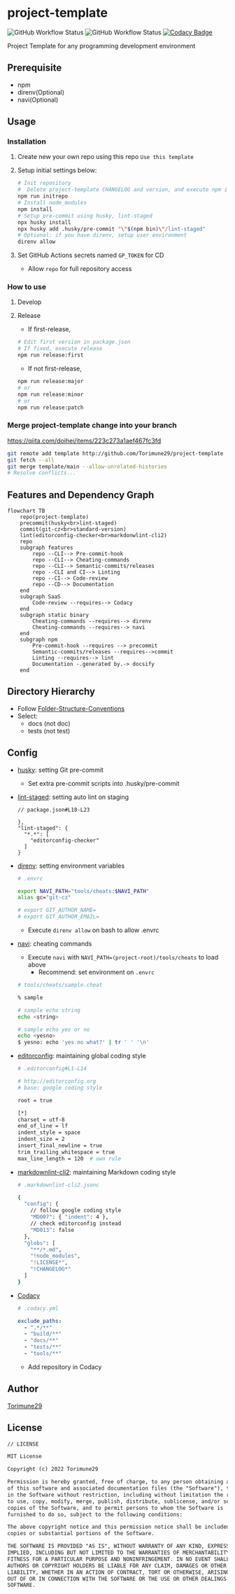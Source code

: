 # project-template

<!-- editorconfig-checker-disable -->
![GitHub Workflow Status](https://img.shields.io/github/workflow/status/Torimune29/project-template/CI?label=CI)
![GitHub Workflow Status](https://img.shields.io/github/workflow/status/Torimune29/project-template/CD?label=CD)
[![Codacy Badge](https://app.codacy.com/project/badge/Grade/397fa9ad1fd64e089947b96118b1a87c)](https://www.codacy.com/gh/Torimune29/project-template/dashboard?utm_source=github.com&amp;utm_medium=referral&amp;utm_content=Torimune29/project-template&amp;utm_campaign=Badge_Grade)
<!-- editorconfig-checker-enable -->

Project Template for any programming development environment

## Prerequisite

* npm
* direnv(Optional)
* navi(Optional)

## Usage

### Installation

1. Create new your own repo using this repo `Use this template`
1. Setup initial settings below:

    ```bash
    # Init repository
    #  Delete project-template CHANGELOG and version, and execute npm init -y
    npm run initrepo
    # Install node_modules
    npm install
    # Setup pre-commit using husky, lint-staged
    npx husky install
    npx husky add .husky/pre-commit "\"$(npm bin)\"/lint-staged"
    # Optional: if you have direnv, setup user environment
    direnv allow
    ```

1. Set GitHub Actions secrets named `GP_TOKEN` for CD
    * Allow `repo` for full repository access

### How to use

1. Develop
1. Release
    * If first-release,

    ```bash
    # Edit first version in package.json
    # If fixed, execute release
    npm run release:first
    ```

    * If not first-release,

    ```bash
    npm run release:major
    # or
    npm run release:minor
    # or
    npm run release:patch
    ```

### Merge project-template change into your branch

<https://qiita.com/doihei/items/223c273a1aef467fc3fd>

```bash
git remote add template http://github.com/Torimune29/project-template
git fetch --all
git merge template/main --allow-unrelated-histories
# Resolve conflicts...
```

## Features and Dependency Graph

```mermaid
flowchart TB
    repo(project-template)
    precommit(husky<br>lint-staged)
    commit(git-cz<br>standard-version)
    lint(editorconfig-checker<br>markdonwlint-cli2)
    repo
    subgraph features
        repo --CLI--> Pre-commit-hook
        repo --CLI--> Cheating-commands
        repo --CLI--> Semantic-commits/releases
        repo --CLI and CI--> Linting
        repo --CI--> Code-review
        repo --CD--> Documentation
    end
    subgraph SaaS
        Code-review --requires--> Codacy
    end
    subgraph static binary
        Cheating-commands --requires--> direnv
        Cheating-commands --requires--> navi
    end
    subgraph npm
        Pre-commit-hook --requires --> precommit
        Semantic-commits/releases --requires-->commit
        Linting --requires--> lint
        Documentation -.generated by.-> docsify
    end
```

## Directory Hierarchy

* Follow [Folder-Structure-Conventions](https://github.com/kriasoft/Folder-Structure-Conventions)
* Select:
    * docs (not doc)
    * tests (not test)

## Config

* [husky](https://github.com/typicode/husky): setting Git pre-commit
    * Set extra pre-commit scripts into .husky/pre-commit

* [lint-staged](https://github.com/okonet/lint-staged): setting auto lint on staging
    <!-- editorconfig-checker-disable -->
    ```json5
    // package.json#L18-L23
    
    },
    "lint-staged": {
      "*.*": [
        "editorconfig-checker"
      ]
    }
    ```
    <!-- editorconfig-checker-enable -->

* [direnv](https://github.com/direnv/direnv): setting environment variables

    ```bash
    # .envrc
    
    export NAVI_PATH="tools/cheats:$NAVI_PATH"
    alias gc="git-cz"
    
    # export GIT_AUTHOR_NAME=
    # export GIT_AUTHOR_EMAIL=
    
    
    ```

    * Execute `direnv allow` on bash to allow .envrc
* [navi](https://github.com/denisidoro/navi): cheating commands
    * Execute `navi` with `NAVI_PATH=(project-root)/tools/cheats` to load above
        * Recommend: set environment on `.envrc`

    ```bash
    # tools/cheats/sample.cheat
    
    % sample
    
    # sample echo string
    echo <string>
    
    # sample echo yes or no
    echo <yesno>
    $ yesno: echo 'yes no what?' | tr ' ' '\n'
    
    ```

* [editorconfig](https://editorconfig.org/): maintaining global coding style
    <!-- editorconfig-checker-disable -->
    ```bash
    # .editorconfig#L1-L14
    
    # http://editorconfig.org
    # base: google coding style
    
    root = true
    
    [*]
    charset = utf-8
    end_of_line = lf
    indent_style = space
    indent_size = 2
    insert_final_newline = true
    trim_trailing_whitespace = true
    max_line_length = 120  # own rule
    
    ```
    <!-- editorconfig-checker-enable -->

* [markdownlint-cli2](https://editorconfig.org/): maintaining Markdown coding style
    <!-- editorconfig-checker-disable -->
    ```bash
    # .markdownlint-cli2.jsonc
    
    {
      "config": {
        // follow google coding style
        "MD007": { "indent": 4 },
        // check editorconfig instead
        "MD013": false
      },
      "globs": [
        "**/*.md",
        "!node_modules",
        "!LICENSE*",
        "!CHANGELOG*"
      ]
    }
    
    ```
    <!-- editorconfig-checker-enable -->

* [Codacy](https://www.codacy.com/)
    <!-- editorconfig-checker-disable -->
    ```yaml
    # .codacy.yml
    
    exclude_paths:
      - ".*/**"
      - "build/**"
      - "docs/**"
      - "tests/**"
      - "tools/**"
    
    ```
    <!-- editorconfig-checker-enable -->

    * Add repository in Codacy

## Author

[Torimune29](https://github.com/Torimune29)

## License

```txt
// LICENSE

MIT License

Copyright (c) 2022 Torimune29

Permission is hereby granted, free of charge, to any person obtaining a copy
of this software and associated documentation files (the "Software"), to deal
in the Software without restriction, including without limitation the rights
to use, copy, modify, merge, publish, distribute, sublicense, and/or sell
copies of the Software, and to permit persons to whom the Software is
furnished to do so, subject to the following conditions:

The above copyright notice and this permission notice shall be included in all
copies or substantial portions of the Software.

THE SOFTWARE IS PROVIDED "AS IS", WITHOUT WARRANTY OF ANY KIND, EXPRESS OR
IMPLIED, INCLUDING BUT NOT LIMITED TO THE WARRANTIES OF MERCHANTABILITY,
FITNESS FOR A PARTICULAR PURPOSE AND NONINFRINGEMENT. IN NO EVENT SHALL THE
AUTHORS OR COPYRIGHT HOLDERS BE LIABLE FOR ANY CLAIM, DAMAGES OR OTHER
LIABILITY, WHETHER IN AN ACTION OF CONTRACT, TORT OR OTHERWISE, ARISING FROM,
OUT OF OR IN CONNECTION WITH THE SOFTWARE OR THE USE OR OTHER DEALINGS IN THE
SOFTWARE.
```
